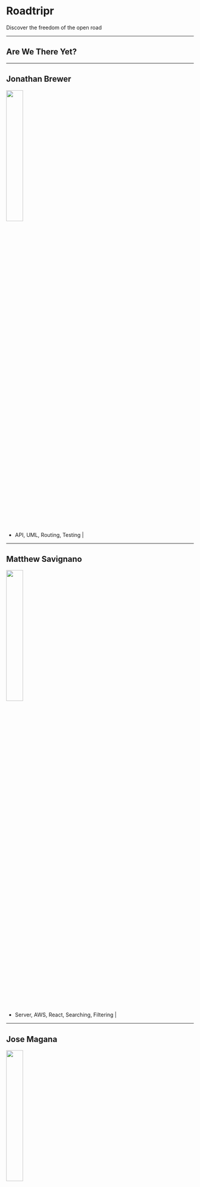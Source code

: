 # Roadtripr

Discover the freedom of the open road

---

## Are We There Yet?

---

## Jonathan Brewer
<img width = 30% src="./app-react/src/img/headshot-jon.jpg">

-  API, UML, Routing, Testing |

---


## Matthew Savignano
<img width = 30% src="./app-react/src/img/headshot-matt.jpg">

- Server, AWS, React, Searching, Filtering |

--- 

## Jose Magana
<img width = 30% src="./app-react/src/img/headshot-jose.jpg">

- Server, API, Searching, Sorting, Styling |


---
## Yvonne Huang
<img width = 30% src="./app-react/src/img/headshot-yvonne.jpg">

 - React, Filtering, Testing, Styling |
|


---

## Unit Tests

<img src="./app-react/src/img/mocha.png" />
<img src="./app-react/src/img/frontend.png" />
<img src="./app-react/src/img/backend.png" />

---

# Self-Critique

--- 

## What did we do well? 

- Site is easy to navigate and consistent in style |
- Navigation bar is visually appealing along with search bar |
- Our API is easy to use |
- Search highlighting and other React components work well |

---

## What did we learn?

- AWS and server procedures along with Bootstrap and React components  |
- Setting up API |
- Seperate frontend and backend and communicate between the two |
- Learned how to design the site using various styling attributes |

---

## What can we do better?
- Overall code quality and could have created branches to avoid merge conflicts |
- Created a loading visual and displayed more data for model pages |
- Cross-browser compatibility  |
- More efficient search calls |

---

## What puzzles us?
- Rendering elements across different browsers |
- Loading too many images on our site returns junk data |

---


# Other-critique - PocketChef

---

## What did they do well?

- Website is easy to understand |
- Their details page for 'Restaurants' and 'Recipes' display a lot of information |
- Able to filter automatically once a filter is selected  |

---

## What did we learn from their website?

- Their navigation bar is clearly shown which reminded us to look more thoroughly into our site design |
- Image resizing for model display pages  |

---

## What can they do better?

- Their search functionality could be improved |
- More consistency in grid card display across website |
- Ingredients could be filtered by more attributes |

---

## What puzzles us about their website?

- They provided a map for Restaurants details pages but it doesn't display any location |

--- 

# VISUALIZATION

